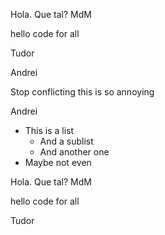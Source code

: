 

Hola. Que tal? MdM

hello code for all

Tudor

Andrei



Stop conflicting this is so annoying 


Andrei




* This is a list
  * And a sublist
  * And another one
* Maybe not even


Hola. Que tal? MdM

hello code for all

Tudor



